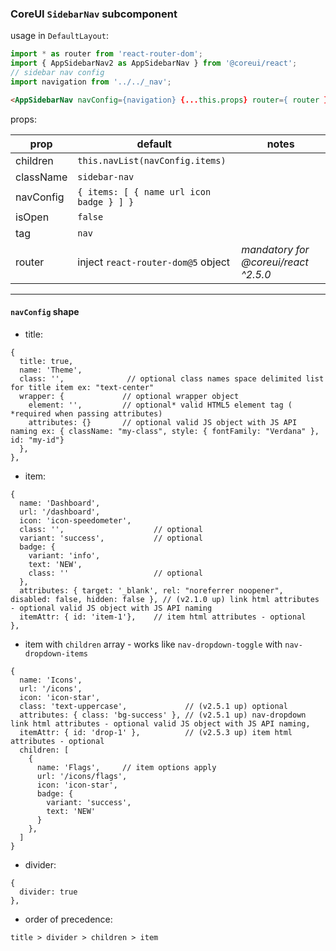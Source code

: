 ### CoreUI `SidebarNav` subcomponent
usage in `DefaultLayout`:
```jsx
import * as router from 'react-router-dom';
import { AppSidebarNav2 as AppSidebarNav } from '@coreui/react';
// sidebar nav config
import navigation from '../../_nav';
```

```html
<AppSidebarNav navConfig={navigation} {...this.props} router={ router }/>
```
props:

prop | default | notes
--- | --- | ---
children | `this.navList(navConfig.items)` |
className | `sidebar-nav` |
navConfig | `{ items: [ { name url icon badge } ] }` |
isOpen | `false` |
tag | `nav` |
router | inject `react-router-dom@5` object | _mandatory for @coreui/react ^2.5.0_  

---
#### `navConfig` shape

- title:
```json5
{
  title: true,
  name: 'Theme',
  class: '',              // optional class names space delimited list for title item ex: "text-center"
  wrapper: {             // optional wrapper object
    element: '',         // optional* valid HTML5 element tag ( *required when passing attributes)
    attributes: {}       // optional valid JS object with JS API naming ex: { className: "my-class", style: { fontFamily: "Verdana" }, id: "my-id"}
  },
},
```
- item:
```json5
{
  name: 'Dashboard',
  url: '/dashboard',
  icon: 'icon-speedometer',
  class: '',                    // optional
  variant: 'success',           // optional
  badge: {
    variant: 'info',
    text: 'NEW',
    class: ''                   // optional
  },
  attributes: { target: '_blank', rel: "noreferrer noopener", disabled: false, hidden: false }, // (v2.1.0 up) link html attributes - optional valid JS object with JS API naming
  itemAttr: { id: 'item-1'},    // item html attributes - optional
},
```
- item with `children` array - works like `nav-dropdown-toggle` with `nav-dropdown-items`
```json5
{
  name: 'Icons',
  url: '/icons',
  icon: 'icon-star',
  class: 'text-uppercase',             // (v2.5.1 up) optional
  attributes: { class: 'bg-success' }, // (v2.5.1 up) nav-dropdown link html attributes - optional valid JS object with JS API naming,
  itemAttr: { id: 'drop-1' },          // (v2.5.3 up) item html attributes - optional
  children: [
    {
      name: 'Flags',     // item options apply
      url: '/icons/flags',
      icon: 'icon-star',
      badge: {
        variant: 'success',
        text: 'NEW'
      }
    },
  ]
}
```
- divider:
```json5
{
  divider: true
},
```

- order of precedence:
```
title > divider > children > item
```

